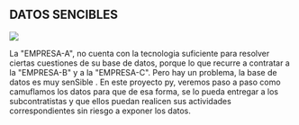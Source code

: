 ##  DATOS SENCIBLES 
![](https://github.com/Martinerramuspe/PICTURE/blob/main/SENSIBLE.png)

La "EMPRESA-A", no cuenta con la tecnologia suficiente para resolver ciertas cuestiones de su base de datos, porque lo que recurre a contratar a la "EMPRESA-B" y a la "EMPRESA-C". Pero hay un problema, la base de datos es muy senSible
. En este proyecto py, veremos paso a paso como camuflamos los datos para que de esa forma, se lo pueda entregar a los subcontratistas y que ellos puedan realicen sus actividades correspondientes sin riesgo a exponer los datos.
